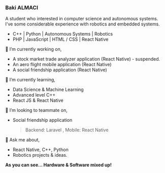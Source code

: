 ### Baki ALMACI

A student who interested in computer science and autonomous systems. I've some considerable experience with robotics and embedded systems.

  - C++ |  Python | Autonomous Systems | Robotics
  - PHP | JavaScript | HTML / CSS | React Native


🔭 I’m currently working on,
  - A stock market trade analyzer application (React Native) - suspended.
  - An aero flight mobile application (React Native)
  - A social friendship application (React Native)


🌱 I’m currently learning,
 - Data Science & Machine Learning
 - Advanced  level C++
 - React JS & React Native

👯 I’m looking to teammate on,
- Social friendship application
    >Backend: Laravel ,
    >Mobile: React Native


💬 Ask me about,
- React Native, C++, Python
- Robotics projects & ideas.

**As you can see... Hardware & Software mixed up!**
